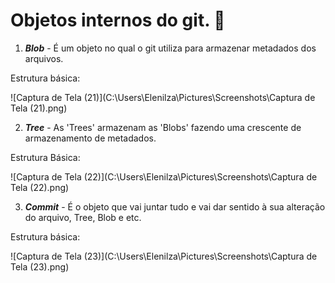 # Objetos internos do git. :open_book:

1. **_Blob_** - É um objeto no qual o git utiliza para armazenar metadados dos arquivos.

Estrutura básica:

![Captura de Tela (21)](C:\Users\Elenilza\Pictures\Screenshots\Captura de Tela (21).png)

2. **_Tree_** - As 'Trees' armazenam as 'Blobs' fazendo uma crescente de armazenamento de metadados.

Estrutura Básica:

![Captura de Tela (22)](C:\Users\Elenilza\Pictures\Screenshots\Captura de Tela (22).png)

3. **_Commit_** - É o objeto que vai juntar tudo e vai dar sentido à sua alteração do arquivo, Tree, Blob e etc.

Estrutura básica:

![Captura de Tela (23)](C:\Users\Elenilza\Pictures\Screenshots\Captura de Tela (23).png)